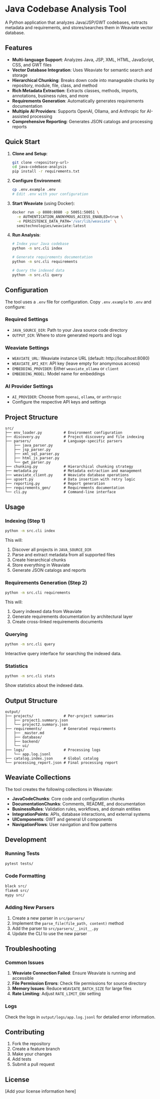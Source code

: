 # Java Codebase Analysis Tool

A Python application that analyzes Java/JSP/GWT codebases, extracts metadata and requirements, and stores/searches them in Weaviate vector database.

## Features

- **Multi-language Support**: Analyzes Java, JSP, XML, HTML, JavaScript, CSS, and GWT files
- **Vector Database Integration**: Uses Weaviate for semantic search and storage
- **Hierarchical Chunking**: Breaks down code into manageable chunks by repository, module, file, class, and method
- **Rich Metadata Extraction**: Extracts classes, methods, imports, annotations, business rules, and more
- **Requirements Generation**: Automatically generates requirements documentation
- **Multiple AI Providers**: Supports OpenAI, Ollama, and Anthropic for AI-assisted processing
- **Comprehensive Reporting**: Generates JSON catalogs and processing reports

## Quick Start

1. **Clone and Setup**:
   ```bash
   git clone <repository-url>
   cd java-codebase-analysis
   pip install -r requirements.txt
   ```

2. **Configure Environment**:
   ```bash
   cp .env.example .env
   # Edit .env with your configuration
   ```

3. **Start Weaviate** (using Docker):
   ```bash
   docker run -p 8080:8080 -p 50051:50051 \
     -e AUTHENTICATION_ANONYMOUS_ACCESS_ENABLED=true \
     -e PERSISTENCE_DATA_PATH='/var/lib/weaviate' \
     semitechnologies/weaviate:latest
   ```

4. **Run Analysis**:
   ```bash
   # Index your Java codebase
   python -m src.cli index
   
   # Generate requirements documentation
   python -m src.cli requirements
   
   # Query the indexed data
   python -m src.cli query
   ```

## Configuration

The tool uses a `.env` file for configuration. Copy `.env.example` to `.env` and configure:

### Required Settings

- `JAVA_SOURCE_DIR`: Path to your Java source code directory
- `OUTPUT_DIR`: Where to store generated reports and logs

### Weaviate Settings

- `WEAVIATE_URL`: Weaviate instance URL (default: http://localhost:8080)
- `WEAVIATE_API_KEY`: API key (leave empty for anonymous access)
- `EMBEDDING_PROVIDER`: Either `weaviate_ollama` or `client`
- `EMBEDDING_MODEL`: Model name for embeddings

### AI Provider Settings

- `AI_PROVIDER`: Choose from `openai`, `ollama`, or `anthropic`
- Configure the respective API keys and settings

## Project Structure

```
src/
├── env_loader.py          # Environment configuration
├── discovery.py           # Project discovery and file indexing
├── parsers/               # Language-specific parsers
│   ├── java_parser.py
│   ├── jsp_parser.py
│   ├── xml_sql_parser.py
│   ├── html_js_parser.py
│   └── gwt_parser.py
├── chunking.py            # Hierarchical chunking strategy
├── metadata.py            # Metadata extraction and management
├── weaviate_client.py     # Weaviate database operations
├── upsert.py              # Data insertion with retry logic
├── reporting.py           # Report generation
├── requirements_gen/      # Requirements documentation
└── cli.py                 # Command-line interface
```

## Usage

### Indexing (Step 1)

```bash
python -m src.cli index
```

This will:
1. Discover all projects in `JAVA_SOURCE_DIR`
2. Parse and extract metadata from all supported files
3. Create hierarchical chunks
4. Store everything in Weaviate
5. Generate JSON catalogs and reports

### Requirements Generation (Step 2)

```bash
python -m src.cli requirements
```

This will:
1. Query indexed data from Weaviate
2. Generate requirements documentation by architectural layer
3. Create cross-linked requirements documents

### Querying

```bash
python -m src.cli query
```

Interactive query interface for searching the indexed data.

### Statistics

```bash
python -m src.cli stats
```

Show statistics about the indexed data.

## Output Structure

```
output/
├── projects/              # Per-project summaries
│   ├── project1.summary.json
│   └── project2.summary.json
├── requirements/          # Generated requirements
│   ├── _master.md
│   ├── database/
│   ├── backend/
│   └── ui/
├── logs/                  # Processing logs
│   └── app.log.jsonl
├── catalog.index.json     # Global catalog
└── processing_report.json # Final processing report
```

## Weaviate Collections

The tool creates the following collections in Weaviate:

- **JavaCodeChunks**: Core code and configuration chunks
- **DocumentationChunks**: Comments, README, and documentation
- **BusinessRules**: Validation rules, workflows, and domain entities
- **IntegrationPoints**: APIs, database interactions, and external systems
- **UIComponents**: GWT and general UI components
- **NavigationFlows**: User navigation and flow patterns

## Development

### Running Tests

```bash
pytest tests/
```

### Code Formatting

```bash
black src/
flake8 src/
mypy src/
```

### Adding New Parsers

1. Create a new parser in `src/parsers/`
2. Implement the `parse_file(file_path, content)` method
3. Add the parser to `src/parsers/__init__.py`
4. Update the CLI to use the new parser

## Troubleshooting

### Common Issues

1. **Weaviate Connection Failed**: Ensure Weaviate is running and accessible
2. **File Permission Errors**: Check file permissions for source directory
3. **Memory Issues**: Reduce `WEAVIATE_BATCH_SIZE` for large files
4. **Rate Limiting**: Adjust `RATE_LIMIT_ENV` setting

### Logs

Check the logs in `output/logs/app.log.jsonl` for detailed error information.

## Contributing

1. Fork the repository
2. Create a feature branch
3. Make your changes
4. Add tests
5. Submit a pull request

## License

[Add your license information here]